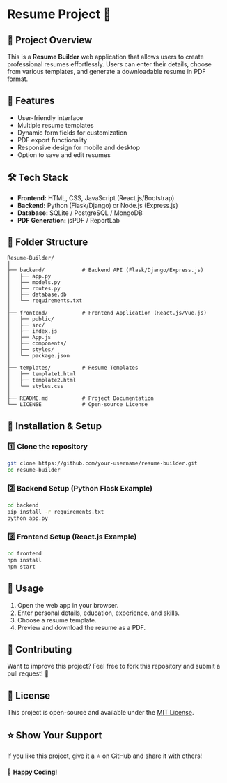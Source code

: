# Resume  Project 📝

## 📌 Project Overview
This is a **Resume Builder** web application that allows users to create professional resumes effortlessly. Users can enter their details, choose from various templates, and generate a downloadable resume in PDF format.

## 🚀 Features
- User-friendly interface
- Multiple resume templates
- Dynamic form fields for customization
- PDF export functionality
- Responsive design for mobile and desktop
- Option to save and edit resumes

## 🛠 Tech Stack
- **Frontend:** HTML, CSS, JavaScript (React.js/Bootstrap)
- **Backend:** Python (Flask/Django) or Node.js (Express.js)
- **Database:** SQLite / PostgreSQL / MongoDB
- **PDF Generation:** jsPDF / ReportLab

## 📂 Folder Structure
```
Resume-Builder/
│
├── backend/            # Backend API (Flask/Django/Express.js)
│   ├── app.py
│   ├── models.py
│   ├── routes.py
│   ├── database.db
│   └── requirements.txt
│
├── frontend/           # Frontend Application (React.js/Vue.js)
│   ├── public/
│   ├── src/
│   ├── index.js
│   ├── App.js
│   ├── components/
│   ├── styles/
│   └── package.json
│
├── templates/          # Resume Templates
│   ├── template1.html
│   ├── template2.html
│   └── styles.css
│
├── README.md           # Project Documentation
└── LICENSE             # Open-source License
```

## 🚀 Installation & Setup
### **1️⃣ Clone the repository**
```sh
git clone https://github.com/your-username/resume-builder.git
cd resume-builder
```

### **2️⃣ Backend Setup (Python Flask Example)**
```sh
cd backend
pip install -r requirements.txt
python app.py
```

### **3️⃣ Frontend Setup (React.js Example)**
```sh
cd frontend
npm install
npm start
```

## 🎯 Usage
1. Open the web app in your browser.
2. Enter personal details, education, experience, and skills.
3. Choose a resume template.
4. Preview and download the resume as a PDF.

## 🤝 Contributing
Want to improve this project? Feel free to fork this repository and submit a pull request! 🚀

## 📜 License
This project is open-source and available under the [MIT License](LICENSE).

## ⭐ Show Your Support
If you like this project, give it a ⭐ on GitHub and share it with others!

🚀 **Happy Coding!**

